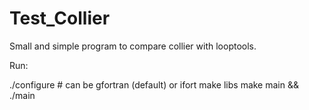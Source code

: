 # Test_Collier
Small and simple program to compare collier with looptools.

Run:

./configure <compiler> # <compiler> can be gfortran (default) or ifort
make libs
make main && ./main

